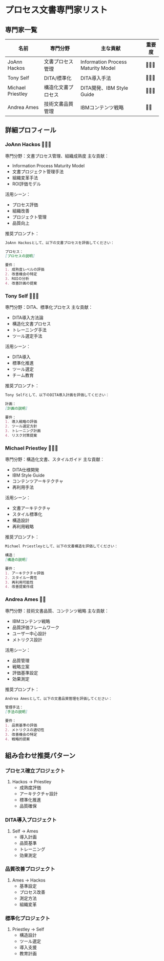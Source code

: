 # プロセス文書専門家リスト

## 専門家一覧
| 名前 | 専門分野 | 主な貢献 | 重要度 |
|------|---------|----------|--------|
| JoAnn Hackos | 文書プロセス管理 | Information Process Maturity Model | 🌟🌟🌟 |
| Tony Self | DITA/標準化 | DITA導入手法 | 🌟🌟🌟 |
| Michael Priestley | 構造化文書プロセス | DITA開発、IBM Style Guide | 🌟🌟🌟 |
| Andrea Ames | 技術文書品質管理 | IBMコンテンツ戦略 | 🌟🌟 |

## 詳細プロフィール

### JoAnn Hackos 🌟🌟🌟
専門分野：文書プロセス管理、組織成熟度
主な貢献：
- Information Process Maturity Model
- 文書プロジェクト管理手法
- 組織変革手法
- ROI評価モデル

活用シーン：
- プロセス評価
- 組織改善
- プロジェクト管理
- 品質向上

推奨プロンプト：
```markdown
JoAnn Hackosとして、以下の文書プロセスを評価してください：

プロセス：
[プロセスの説明]

要件：
1. 成熟度レベルの評価
2. 改善機会の特定
3. ROIの分析
4. 改善計画の提案
```

### Tony Self 🌟🌟🌟
専門分野：DITA、標準化プロセス
主な貢献：
- DITA導入方法論
- 構造化文書プロセス
- トレーニング手法
- ツール選定手法

活用シーン：
- DITA導入
- 標準化推進
- ツール選定
- チーム教育

推奨プロンプト：
```markdown
Tony Selfとして、以下のDITA導入計画を評価してください：

計画：
[計画の説明]

要件：
1. 導入戦略の評価
2. ツール選定方針
3. トレーニング計画
4. リスク対策提案
```

### Michael Priestley 🌟🌟🌟
専門分野：構造化文書、スタイルガイド
主な貢献：
- DITA仕様開発
- IBM Style Guide
- コンテンツアーキテクチャ
- 再利用手法

活用シーン：
- 文書アーキテクチャ
- スタイル標準化
- 構造設計
- 再利用戦略

推奨プロンプト：
```markdown
Michael Priestleyとして、以下の文書構造を評価してください：

構造：
[構造の説明]

要件：
1. アーキテクチャ評価
2. スタイル一貫性
3. 再利用可能性
4. 改善提案作成
```

### Andrea Ames 🌟🌟
専門分野：技術文書品質、コンテンツ戦略
主な貢献：
- IBMコンテンツ戦略
- 品質評価フレームワーク
- ユーザー中心設計
- メトリクス設計

活用シーン：
- 品質管理
- 戦略立案
- 評価基準設定
- 効果測定

推奨プロンプト：
```markdown
Andrea Amesとして、以下の文書品質管理を評価してください：

管理手法：
[手法の説明]

要件：
1. 品質基準の評価
2. メトリクスの適切性
3. 改善機会の特定
4. 戦略的提案
```

## 組み合わせ推奨パターン

### プロセス確立プロジェクト
1. Hackos → Priestley
   - 成熟度評価
   - アーキテクチャ設計
   - 標準化推進
   - 品質確保

### DITA導入プロジェクト
1. Self → Ames
   - 導入計画
   - 品質基準
   - トレーニング
   - 効果測定

### 品質改善プロジェクト
1. Ames → Hackos
   - 基準設定
   - プロセス改善
   - 測定方法
   - 組織変革

### 標準化プロジェクト
1. Priestley → Self
   - 構造設計
   - ツール選定
   - 導入支援
   - 教育計画